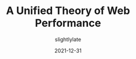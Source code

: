 ---
author: slightlylate
date: 2021-12-31
publisher: perfplanet
tags:
  - performance
  - meta
target_url: https://calendar.perfplanet.com/2021/a-unified-theory-of-web-performance/
title: A Unified Theory of Web Performance
---